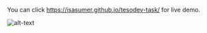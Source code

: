 You can click https://isasumer.github.io/tesodev-task/ for live demo.

![alt-text](https://github.com/isasumer/Ecommercial_Website_React/blob/master/src/screen-capture%20(3).gif)
